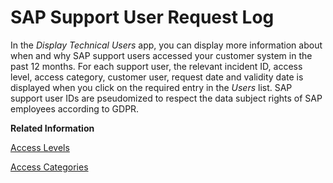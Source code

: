<!-- loio934a027586d74d4bacf4f0c171d0fdd6 -->

# SAP Support User Request Log



In the *Display Technical Users* app, you can display more information about when and why SAP support users accessed your customer system in the past 12 months. For each support user, the relevant incident ID, access level, access category, customer user, request date and validity date is displayed when you click on the required entry in the *Users* list. SAP support user IDs are pseudomized to respect the data subject rights of SAP employees according to GDPR.

**Related Information**  


[Access Levels](access-levels-3cdb582.md "Authorizations of SAP support users")

[Access Categories](access-categories-7dbdd05.md "")

